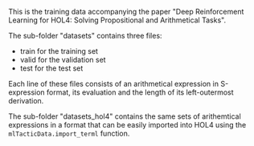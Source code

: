 This is the training data accompanying the paper 
"Deep Reinforcement Learning for HOL4: 
 Solving Propositional and Arithmetical Tasks".

The sub-folder "datasets" contains three files:
- train for the training set
- valid for the validation set
- test for the test set

Each line of these files consists of an arithmetical expression 
in S-expression format, its evaluation and the length of its 
left-outermost derivation. 

The sub-folder "datasets_hol4" contains the same sets of 
arithemtical expressions in a format that can 
be easily imported into HOL4 using 
the `mlTacticData.import_terml` function.
